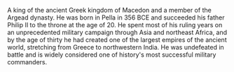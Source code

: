 A king of the ancient Greek kingdom of Macedon and a member of the Argead dynasty. He was born in Pella in 356 BCE and succeeded his father Philip II to the throne at the age of 20. He spent most of his ruling years on an unprecedented military campaign through Asia and northeast Africa, and by the age of thirty he had created one of the largest empires of the ancient world, stretching from Greece to northwestern India. He was undefeated in battle and is widely considered one of history's most successful military commanders.